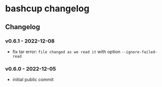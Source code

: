 # bashcup changelog

## Changelog

### v0.6.1 - 2022-12-08

- fix tar error: `file changed as we read it` with option `--ignore-failed-read`

### v0.6.0 - 2022-12-05

- initial public commit
